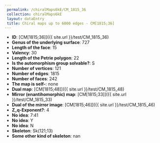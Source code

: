 ```yaml
--- 
 permalink: /chiralMaps6kE/CM_1815_36 
 collection: chiralMaps6kE
 layout: dataEntry
 title: Chiral maps up to 6000 edges - CM[1815;36]
---
```


- **ID**: [CM[1815;36]]({{ site.url }}/test/CM_1815_36)
- **Genus of the underlying surface**: 727
- **Length of the face**: 15
- **Valency**: 30
- **Length of the Petrie polygon**: 22
- **Is the automorphism group solvable?**: S
- **Number of vertices**: 121
- **Number of edges**: 1815
- **Number of faces**: 242
- **The map is self-**: none
- **Dual map**: [CM[1815;48]]({{ site.url }}/test/CM_1815_48)
- **Mirror (enantihomorphic) map**: [CM[1815;33]]({{ site.url }}/test/CM_1815_33)
- **Dual of the mirror image**: [CM[1815;46]]({{ site.url }}/test/CM_1815_46)
- **Z_q-Exponent?**: 4
- **No idea**:  7:41
- **No idea**: Y
- **No idea**: N
- **Skeleton**: Sk(121;13)
- **Some other kind of skeleton**: nan
